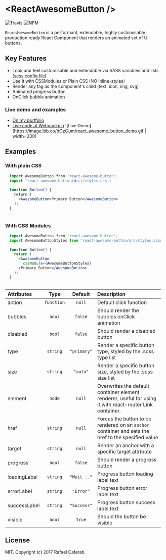 # &lt;ReactAwesomeButton /&gt;

[![Travis](https://img.shields.io/travis/rcaferati/react-awesome-button/master.svg)](https://travis-ci.org/rcaferati/react-awesome-button) ![NPM](https://img.shields.io/npm/v/react-awesome-button.svg)

`ReactAwesomeButton` is a performant, extendable, highly customisable, production ready React Component that renders an animated set of UI buttons.

## Key Features
+ Look and feel customisable and extendable via SASS variables and lists ([scss config file](https://github.com/rcaferati/react-awesome-button/blob/master/src/styles/default.scss))
+ Use it with CSSModules or Plain CSS (NO inline-styles)
+ Render any tag as the component\'s child (text, icon, img, svg)
+ Animated progress button
+ OnClick bubble animation

### Live demo and examples

+ <a href="https://caferati.me/demo/react-awesome-button" target="_blank">On my portfolio</a>
+ <a href="https://www.webpackbin.com/bins/-Kod7WV_1sLWnwxPdZJ-" target="_blank">Live code at Webpackbin</a>
![Live Demo](https://image.ibb.co/dOzGum/react_awesome_button_demo.gif | width=300)

## Examples

### With plain CSS
```jsx
  import AwesomeButton from 'react-awesome-button';
  import 'react-awesome-button/dist/styles.css';
  
  function Button() {
    return (
      <AwesomeButton>Primary Button</AwesomeButton>
    );
  }
  
```

### With CSS Modules
```jsx
  import AwesomeButton from 'react-awesome-button';
  import AwesomeButtonStyles from 'react-awesome-button/src/styles.scss'
  
  function Button() {
    return (
      <AwesomeButton
        cssModule={AwesomeButtonStyles}
      >Primary Button</AwesomeButton>
    );
  }
  
```


| Attributes            | Type          | Default     | Description |
| :---------            | :--:          | :-----:     | :----------- |
| action                | `function`    | `null`      | Default click function |
| bubbles               | `bool`        | `false`     | Should render the bubbles onClick animation |
| disabled              | `bool`        | `false`     | Should render a disabled button |
| type                  | `string`      | `"primary"` | Render a specific button type, styled by the .scss type list |
| size                  | `string`      | `"auto"`    | Render a specific button size, styled by the .scss size list |
| element               | `node`        | `null`      | Overwrites the default container element renderer, useful for using it with react-router Link container. |
| href                  | `string`      | `null`      | Forces the button to be rendered on an `anchor` container and sets the href to the specified value |
| target                | `string`      | `null`      | Render an anchor with a specific target attribute |
| progress              | `bool`        | `false`     | Should render a progress button |
| loadingLabel          | `string`      | `"Wait .."` | Progress button loading label text |
| errorLabel            | `string`      | `"Error"`   | Progress button error label text |
| successLabel          | `string`      | `"Success"` | Progress button success label text |
| visible               | `bool`        | `true`      | Should the button be visible |

## License

MIT. Copyright (c) 2017 Rafael Caferati.
